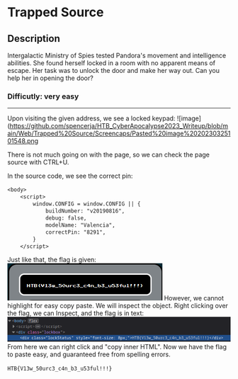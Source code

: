 # Trapped Source
## Description
Intergalactic Ministry of Spies tested Pandora's movement and intelligence abilities. She found herself locked in a room with no apparent means of escape. Her task was to unlock the door and make her way out. Can you help her in opening the door?

### Difficutly: very easy
----------
Upon visiting the given address, we see a locked keypad:
![image](https://github.com/spencerja/HTB_CyberApocalypse2023_Writeup/blob/main/Web/Trapped%20Source/Screencaps/Pasted%20image%2020230325101548.png

There is not much going on with the page, so we can check the page source with CTRL+U.

In the source code, we see the correct pin:
```
<body>
	<script>
		window.CONFIG = window.CONFIG || {
			buildNumber: "v20190816",
			debug: false,
			modelName: "Valencia",
			correctPin: "8291",
		}
	</script>
```
Just like that, the flag is given:
![image](https://github.com/spencerja/HTB_CyberApocalypse2023_Writeup/blob/main/Web/Trapped%20Source/Screencaps/Pasted%20image%2020230325101735.png)
However, we cannot highlight for easy copy paste. We will inspect the object. Right clicking over the flag, we can Inspect, and the flag is in text:
![image](https://github.com/spencerja/HTB_CyberApocalypse2023_Writeup/blob/main/Web/Trapped%20Source/Screencaps/Pasted%20image%2020230325101856.png)
From here we can right click and "copy inner HTML". Now we have the flag to paste easy, and guaranteed free from spelling errors.

`HTB{V13w_50urc3_c4n_b3_u53ful!!!}`
